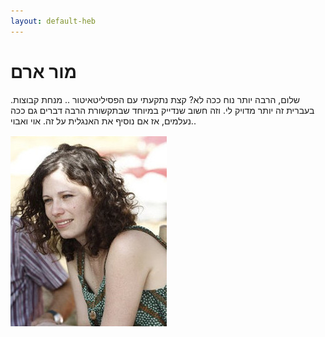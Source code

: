 ```yaml
---
layout: default-heb
---
```


# מור ארם
שלום, הרבה יותר נוח ככה לא? קצת נתקעתי עם הפסיליטאיטור .. מנחת קבוצות.
בעברית זה יותר מדויק לי.
וזה חשוב שנדייק במיוחד שבתקשורת הרבה דברים גם ככה נעלמים, אז אם נוסיף את האנגלית על זה. אוי ואבוי..


![Octocat](assets/images/mor.jpg)
